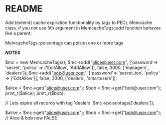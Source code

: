 
# README #

Add (extend) cache expiration functionality by tags to PECL Memcache class.
if you not use 5th argument in MemcacheTags::add  function behaves like a parent.

MemcacheTags::poisontags can poison one or more tags

***NOTES***

$mc = new  MemcacheTags();
$mc->add("alice@user.com", ['password'=> 'secret',     'policy' => ['EditAllow', 'AddAllow']], false, 3000, ['managers', 'dealers']);
$mc->add("bob@user.com",   ['password'=> 'secret_too', 'policy' => ['EditAllow']],             false, 3000, ['dealers', 'smartusers']);


$alice =  $mc->get("alice@user.com");
$bob   =  $mc->get("bob@user.com");
print_r($alice);
print_r($bob);


// Lets expire all records with tag 'dealers'
$mc->poisontags(['dealers']);

$alice =  $mc->get("alice@user.com");
$bob   =  $mc->get("bob@user.com");
// Alice & bob now FALSE

